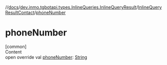 //[docs](../../../index.md)/[dev.inmo.tgbotapi.types.InlineQueries.InlineQueryResult](../index.md)/[InlineQueryResultContact](index.md)/[phoneNumber](phone-number.md)



# phoneNumber  
[common]  
Content  
open override val [phoneNumber](phone-number.md): [String](https://kotlinlang.org/api/latest/jvm/stdlib/kotlin/-string/index.html)  



